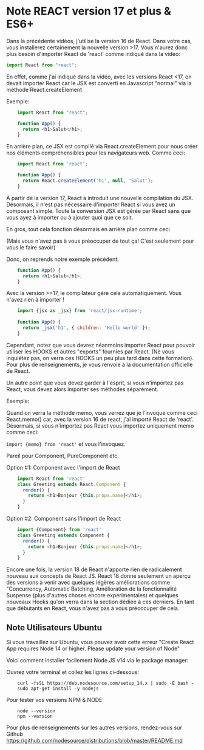 # Note REACT version 17 et plus & ES6+

Dans la précédente vidéos, j'utilise la version 16 de React. Dans votre cas, vous installerez certainement la nouvelle version >17. Vous n'aurez donc plus besoin d'importer React de 'react' comme indiqué dans la vidéo:

```js
import React from "react";
```

En effet, comme j'ai indiqué dans la vidéo, avec les versions React <17, on devait importer React car le JSX est converti en Javascript "normal" via la méthode React.createElement

Exemple:

```js
    import React from "react";

    function App() {  
      return <h1>Salut</h1>;
    }
```

En arrière plan, ce JSX est compilé via React.createElement pour nous créer nos éléments compréhensibles pour les navigateurs web. Comme ceci:

```js
    import React from 'react';

    function App() {  
      return React.createElement('h1', null, 'Salut');
    }
```

À partir de la version 17, React a introduit une nouvelle compilation du JSX. Désormais, il n'est pas nécessaire d'importer React si vous avez un composant simple. Toute la conversion JSX est gérée par React sans que vous ayez à importer ou à ajouter quoi que ce soit.

En gros, tout cela fonction désormais en arrière plan comme ceci

(Mais vous n'avez pas à vous préoccuper de tout ça! C'est seulement pour vous le faire savoir)

Donc, on reprends notre exemple précédent:

```js
    function App() {  
      return <h1>Salut</h1>;
    }
```

Avec la version >=17, le compilateur gère cela automatiquement. Vous n'avez rien à importer !

```js
    import {jsx as _jsx} from 'react/jsx-runtime';
     
    function App() {  
      return _jsx('h1', { children: 'Hello world' });
    }
```

Cependant, notez que vous devrez néanmoins importer React pour pouvoir utiliser les HOOKS et autres "exports" fournies par React. (Ne vous inquiétez pas, on verra ces HOOKS un peu plus tard dans cette formation). Pour plus de renseignements, je vous renvoie à la documentation officielle de React.

Un autre point que vous devez garder à l'esprit, si vous n'importez pas React, vous devez alors importer ses méthodes séparément.

Exemple:

Quand on verra la méthode memo, vous verrez que je l'invoque comme ceci React.memo() car, avec la version 16 de react, j'ai importé React de 'react'. Désormais, si vous n'importez pas React vous importez uniquement memo comme ceci:

`import {memo} from 'react'` et vous l'invoquez.

Pareil pour Component, PureComponent etc.

Option #1: Component avec l'import de React

```js
    import React from 'react'
    class Greeting extends React.Component {
      render() {
        return <h1>Bonjour {this.props.name}</h1>;
      }
    }
```

Option #2: Component sans l'import de React

```js
    import {Component} from 'react'
    class Greeting extends Component {
      render() {
        return <h1>Bonjour {this.props.name}</h1>;
      }
    }
```

Encore une fois, la version 18 de React n'apporte rien de radicalement nouveau aux concepts de React JS. React 18 donne seulement un aperçu des versions à venir avec quelques légères améliorations comme "Concurrency, Automatic Batching, Amélioration de la fonctionnalité Suspense (plus d'autres choses encore expérimentales) et quelques nouveaux Hooks qu'on verra dans la section dédiée à ces derniers. En tant que débutants en React, vous n'avez pas à vous préoccuper de cela.

## Note Utilisateurs Ubuntu

Si vous travaillez sur Ubuntu, vous pouvez avoir cette erreur "Create React App requires Node 14 or higher. Please update your version of Node"

Voici comment installer facilement Node.JS v14 via le package manager:

Ouvrez votre terminal et collez les lignes ci-dessous:

```
    curl -fsSL https://deb.nodesource.com/setup_14.x | sudo -E bash -
    sudo apt-get install -y nodejs 
```

Pour tester vos versions NPM & NODE:

```
    node --version
    npm --version
```

Pour plus de renseignements sur les autres versions, rendez-vous sur Github https://github.com/nodesource/distributions/blob/master/README.md
